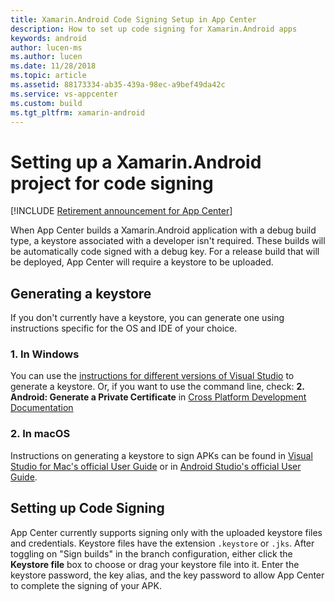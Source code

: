 ```yaml
---
title: Xamarin.Android Code Signing Setup in App Center
description: How to set up code signing for Xamarin.Android apps
keywords: android
author: lucen-ms
ms.author: lucen
ms.date: 11/28/2018
ms.topic: article
ms.assetid: 88173334-ab35-439a-98ec-a9bef49da42c
ms.service: vs-appcenter
ms.custom: build
ms.tgt_pltfrm: xamarin-android
---
```


# Setting up a Xamarin.Android project for code signing

[!INCLUDE [Retirement announcement for App Center](../../../includes/retirement.md)]

When App Center builds a Xamarin.Android application with a debug build type, a keystore associated with a developer isn't required. These builds will be automatically code signed with a debug key. For a release build that will be deployed, App Center will require a keystore to be uploaded.

## Generating a keystore
If you don't currently have a keystore, you can generate one using instructions specific for the OS and IDE of your choice.

### 1. In Windows
You can use the [instructions for different versions of Visual Studio](/xamarin/android/deploy-test/signing/) to generate a keystore. Or, if you want to use the command line, check: **2. Android: Generate a Private Certificate** in [Cross Platform Development Documentation](/visualstudio/cross-platform/tools-for-cordova/publishing/publish-to-a-store)

### 2. In macOS
Instructions on generating a keystore to sign APKs can be found in [Visual Studio for Mac's official User Guide](/xamarin/android/deploy-test/signing/#sign-the-apk) or in [Android Studio's official User Guide](https://developer.android.com/studio/publish/app-signing.html).

## Setting up Code Signing
App Center currently supports signing only with the uploaded keystore files and credentials. Keystore files have the extension `.keystore` or `.jks`. After toggling on "Sign builds" in the branch configuration, either click the **Keystore file** box to choose or drag your keystore file into it. Enter the keystore password, the key alias, and the key password to allow App Center to complete the signing of your APK.
